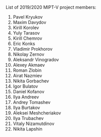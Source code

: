List of 2019/2020 MIPT-V project members:
1. Pavel Kryukov
2. Maxim Davydov
3. Kirill Korolev
4. Yuly Tarasov
5. Kirill Chemrov
6. Eric Konks
7. Vladimir Prokhorov
8. Nikolay Zernov
9. Aleksandr Vinogradov
10. Alexey Akmaev
11. Roman Zlobin
12. Airat Nazmiev
13. Nikita Gorbachev
14. Igor Bulatov
15. Daniel Kofanov
16. Ilya Andreev
17. Andrey Tomashev
18. Ilya Burtakov
19. Aleksei Meshcheriakov
20. Ilya Trubachev
21. Vitaly Nizamutdinov
22. Nikita Lapshin

